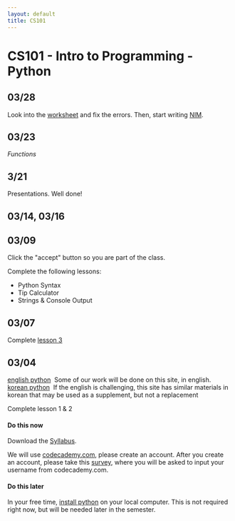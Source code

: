 ```yaml
---
layout: default
title: CS101
---
```


# CS101 - Intro to Programming - Python

## 03/28

Look into the [worksheet](/ggu/cs101/worksheet) and fix the errors.
Then, start writing [NIM](/ggu/cs101/nim).

## 03/23

*Functions*

## 3/21

Presentations. Well done!

## 03/14, 03/16

## 03/09

Click the "accept" button so you are part of the class.

Complete the following lessons:

- Python Syntax
- Tip Calculator
- Strings & Console Output

## 03/07

Complete [lesson 3](https://www.codecademy.com/courses/python-beginner-sRXwR/0/1?curriculum_id=4f89dab3d788890003000096)

## 03/04

[english python](https://www.codecademy.com/learn/python) ­ Some of our work will be done on this site, in english.
[korean python](https://www.codecademy.com/en/tracks/python-ko) ­ If the english is challenging, this site has similar materials in
korean that may be used as a supplement, but not a replacement

Complete lesson 1 & 2


#### Do this now
Download the [Syllabus](/ggu/CS101.pdf).

We will use [codecademy.com](https://www.codecademy.com), please create an account.
After you create an account, please take this [survey](http://goo.gl/forms/6XSFltmVtg), where you will be asked to input your username from codecademy.com.

#### Do this later

In your free time, [install python](https://www.python.org/downloads/) on your local computer.
This is not required right now, but will be needed later in the semester.
